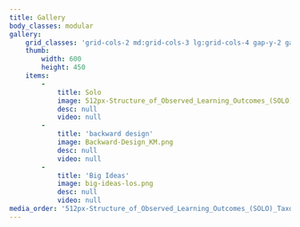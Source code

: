 ```yaml
---
title: Gallery
body_classes: modular
gallery:
    grid_classes: 'grid-cols-2 md:grid-cols-3 lg:grid-cols-4 gap-y-2 gap-x-2'
    thumb:
        width: 600
        height: 450
    items:
        -
            title: Solo
            image: 512px-Structure_of_Observed_Learning_Outcomes_(SOLO)_Taxonomy.png
            desc: null
            video: null
        -
            title: 'backward design'
            image: Backward-Design_KM.png
            desc: null
            video: null
        -
            title: 'Big Ideas'
            image: big-ideas-los.png
            desc: null
            video: null
media_order: '512px-Structure_of_Observed_Learning_Outcomes_(SOLO)_Taxonomy.png,Backward_Design_Model.gif,Backward-Design_KM.png,big-ideas-los.png'
---
```


